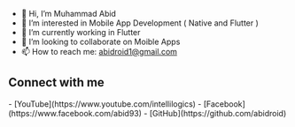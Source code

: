 - 👋 Hi, I’m Muhammad Abid
- 👀 I’m interested in Mobile App Development ( Native and Flutter )
- 🌱 I’m currently working in Flutter
- 💞️ I’m looking to collaborate on Moible Apps
- 📫 How to reach me: abidroid1@gmail.com

<!---
abidroid/abidroid is a ✨ special ✨ repository because its `README.md` (this file) appears on your GitHub profile.
You can click the Preview link to take a look at your changes.
--->
<h2>Connect with me</h2>
- [YouTube](https://www.youtube.com/intellilogics)
- [Facebook](https://www.facebook.com/abid93)
- [GitHub](https://github.com/abidroid)
